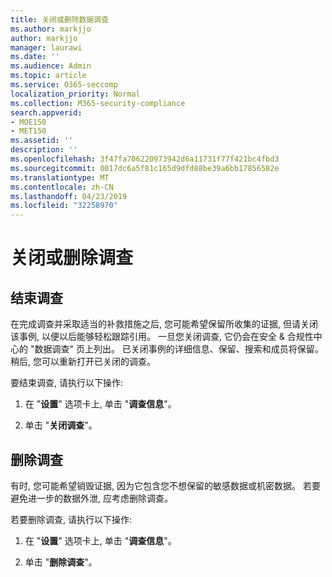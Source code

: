 ```yaml
---
title: 关闭或删除数据调查
ms.author: markjjo
author: markjjo
manager: laurawi
ms.date: ''
ms.audience: Admin
ms.topic: article
ms.service: O365-seccomp
localization_priority: Normal
ms.collection: M365-security-compliance
search.appverid:
- MOE150
- MET150
ms.assetid: ''
description: ''
ms.openlocfilehash: 3f47fa706220973942d6a11731f77f421bc4fbd3
ms.sourcegitcommit: 0017dc6a5f81c165d9dfd88be39a6bb17856582e
ms.translationtype: MT
ms.contentlocale: zh-CN
ms.lasthandoff: 04/23/2019
ms.locfileid: "32258970"
---
```

# <a name="close-or-delete-an-investigation"></a>关闭或删除调查

## <a name="close-an-investigation"></a>结束调查

 在完成调查并采取适当的补救措施之后, 您可能希望保留所收集的证据, 但请关闭该事例, 以便以后能够轻松跟踪引用。 一旦您关闭调查, 它仍会在安全 & 合规性中心的 "数据调查" 页上列出。 已关闭事例的详细信息、保留、搜索和成员将保留。 稍后, 您可以重新打开已关闭的调查。

要结束调查, 请执行以下操作:

1. 在 "**设置**" 选项卡上, 单击 "**调查信息**"。

2. 单击 "**关闭调查**"。 


## <a name="delete-an-investigation"></a>删除调查

有时, 您可能希望销毁证据, 因为它包含您不想保留的敏感数据或机密数据。 若要避免进一步的数据外泄, 应考虑删除调查。

若要删除调查, 请执行以下操作:

1. 在 "**设置**" 选项卡上, 单击 "**调查信息**"。

2. 单击 "**删除调查**"。 